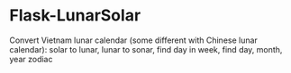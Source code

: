 # Flask-LunarSolar
Convert Vietnam lunar calendar (some different with Chinese lunar calendar): solar to lunar, lunar to sonar, find day in week, find day, month, year zodiac 
